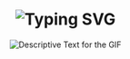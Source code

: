 <div align="center">
    <h1>
        <img src="https://readme-typing-svg.herokuapp.com?font=Jetbrains+mono&size=40&duration=3000&color=33FF33&center=true&vCenter=true&width=435&lines=Hey..+I'm+Stefano Vitale;This+is..;..my+Github..;" alt="Typing SVG"/>
    </h1>
</div>

<div align="center">
    <p>
        <img src="./okarin.gif" alt="Descriptive Text for the GIF" />
    </p>
</div>

